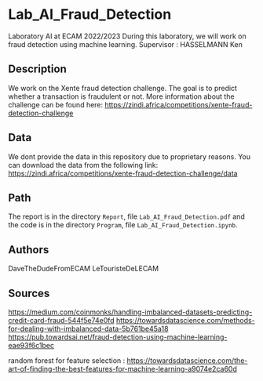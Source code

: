 # Lab_AI_Fraud_Detection
Laboratory AI at ECAM 2022/2023
During this laboratory, we will work on fraud detection using machine learning.
Supervisor :  HASSELMANN Ken 

## Description
We work on the Xente fraud detection challenge. The goal is to predict whether a transaction is fraudulent or not.
More information about the challenge can be found here:
https://zindi.africa/competitions/xente-fraud-detection-challenge

## Data 
We dont provide the data in this repository due to proprietary reasons. You can download the data from the following link:
https://zindi.africa/competitions/xente-fraud-detection-challenge/data

## Path 
The report is in the directory `Report`, file `Lab_AI_Fraud_Detection.pdf` and the code is in the directory `Program`, file `Lab_AI_Fraud_Detection.ipynb`.

## Authors
DaveTheDudeFromECAM
LeTouristeDeLECAM

## Sources

https://medium.com/coinmonks/handling-imbalanced-datasets-predicting-credit-card-fraud-544f5e74e0fd
https://towardsdatascience.com/methods-for-dealing-with-imbalanced-data-5b761be45a18
https://pub.towardsai.net/fraud-detection-using-machine-learning-eae93f6c1bec


random forest for feature selection : https://towardsdatascience.com/the-art-of-finding-the-best-features-for-machine-learning-a9074e2ca60d


